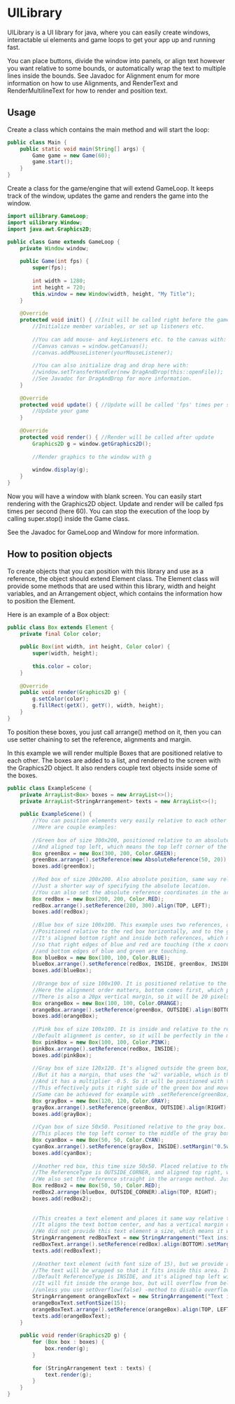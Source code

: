 # UILibrary
UILibrary is a UI library for java, where you can easily create windows, interactable ui elements and game loops to get your app up and running fast.

You can place buttons, divide the window into panels, or align text however you want relative to some bounds, or automatically wrap the text to multiple lines inside the bounds. See Javadoc for Alignment enum for more information on how to use Alignments, and RenderText and RenderMultilineText for how to render and position text.

## Usage
Create a class which contains the main method and will start the loop:
```Java
public class Main {
    public static void main(String[] args) {
        Game game = new Game(60);
        game.start();
    }
}
```

Create a class for the game/engine that will extend GameLoop.
It keeps track of the window, updates the game and renders the game into the window.

```Java
import uilibrary.GameLoop;
import uilibrary.Window;
import java.awt.Graphics2D;

public class Game extends GameLoop {
    private Window window;
    
    public Game(int fps) {
        super(fps);
        
        int width = 1280;
        int height = 720;
        this.window = new Window(width, height, "My Title");
    }
    
    @Override
    protected void init() { //Init will be called right before the game loop starts.
        //Initialize member variables, or set up listeners etc.
        
        //You can add mouse- and keyListeners etc. to the canvas with:
        //Canvas canvas = window.getCanvas();
        //canvas.addMouseListener(yourMouseListener);
        
        //You can also initialize drag and drop here with:
        //window.setTransferHandler(new DragAndDrop(this::openFile));
        //See Javadoc for DragAndDrop for more information.
    }
    
    @Override
    protected void update() { //Update will be called 'fps' times per second
        //Update your game
    }
    
    @Override
    protected void render() { //Render will be called after update
        Graphics2D g = window.getGraphics2D();
        
        //Render graphics to the window with g
        
        window.display(g);
    }
}
```

Now you will have a window with blank screen. You can easily start rendering with the Graphics2D object. Update and render will be called fps times per second (here 60). You can stop the execution of the loop by calling super.stop() inside the Game class.

See the Javadoc for GameLoop and Window for more information.


## How to position objects
To create objects that you can position with this library and use as a reference, the object should extend Element class.
The Element class will provide some methods that are used within this library, width and height variables, and an Arrangement object, which contains the information how to position the Element.

Here is an example of a Box object:

```Java
public class Box extends Element {
	private final Color color;
	
	public Box(int width, int height, Color color) {
		super(width, height);
		
		this.color = color;
	}
	
	@Override
	public void render(Graphics2D g) {
		g.setColor(color);
		g.fillRect(getX(), getY(), width, height);
	}
}
```

To position these boxes, you just call arrange() method on it, then you can use setter chaining to set the reference, alignments and margin.

In this example we will render multiple Boxes that are positioned relative to each other. The boxes are added to a list, and rendered to the screen with the Graphics2D object. It also renders couple text objects inside some of the boxes.

```Java
public class ExampleScene {
	private ArrayList<Box> boxes = new ArrayList<>();
	private ArrayList<StringArrangement> texts = new ArrayList<>();
	
	public ExampleScene() {
		//You can position elements very easily relative to each other however you want.
		//Here are couple examples:
		
		//Green box of size 300x200, positioned relative to an absolute reference, the point (50, 20).
		//And aligned top left, which means the top left corner of the box touches the point.
		Box greenBox = new Box(300, 200, Color.GREEN);
		greenBox.arrange().setReference(new AbsoluteReference(50, 20)).align(TOP, LEFT);
		boxes.add(greenBox);
		
		//Red box of size 200x200. Also absolute position, same way relative to point (280, 300).
		//Just a shorter way of specifying the absolute location.
		//You can also set the absolute reference coordinates in the arrange() method as well for an even shorter way.
		Box redBox = new Box(200, 200, Color.RED);
		redBox.arrange().setReference(280, 300).align(TOP, LEFT);
		boxes.add(redBox);
		
		//Blue box of size 100x100. This example uses two references, one for horizontal, and one for vertical.
		//Positioned relative to the red box horizontally, and to the green box vertically.
		//It's aligned bottom right and inside both references, which means it will be positioned horizontally
		//so that right edges of blue and red are touching (the x coordinate of the right edges will match),
		//and bottom edges of blue and green are touching.
		Box blueBox = new Box(100, 100, Color.BLUE);
		blueBox.arrange().setReference(redBox, INSIDE, greenBox, INSIDE).align(RIGHT, BOTTOM);
		boxes.add(blueBox);
		
		//Orange box of size 100x100. It is positioned relative to the green box. It's aligned bottom left, but outside of the reference.
		//Here the alignment order matters, bottom comes first, which positions the box below the green box, and aligns it so that the left sides are touching.
		//There is also a 20px vertical margin, so it will be 20 pixels below the green box.
		Box orangeBox = new Box(100, 100, Color.ORANGE);
		orangeBox.arrange().setReference(greenBox, OUTSIDE).align(BOTTOM, LEFT).setMargin(0, 20);
		boxes.add(orangeBox);
		
		//Pink box of size 100x100. It is inside and relative to the red box.
		//Default alignment is center, so it will be perfectly in the middle of the red box.
		Box pinkBox = new Box(100, 100, Color.PINK);
		pinkBox.arrange().setReference(redBox, INSIDE);
		boxes.add(pinkBox);
		
		//Gray box of size 120x120. It's aligned outside the green box, right hand side.
		//But it has a margin, that uses the 'w2' variable, which is the width of the reference. (Here green box width is 300)
		//And it has a multiplier -0.5. So it will be positioned with the margin of -150.
		//This effectively puts it right side of the green box and moves it so the left side is at the center of the green box.
		//Same can be achieved for example with .setReference(greenBox, INSIDE).setMargin("0.5w", 0);
		Box grayBox = new Box(120, 120, Color.GRAY);
		grayBox.arrange().setReference(greenBox, OUTSIDE).align(RIGHT).setMargin("-0.5w2", 0);
		boxes.add(grayBox);
		
		//Cyan box of size 50x50. Positioned relative to the gray box. It's placed inside with the margin ("0.5w", "0.5h").
		//This places the top left corner to the middle of the gray box.
		Box cyanBox = new Box(50, 50, Color.CYAN);
		cyanBox.arrange().setReference(grayBox, INSIDE).setMargin("0.5w", "0.5h");
		boxes.add(cyanBox);
		
		//Another red box, this time size 50x50. Placed relative to the blue box.
		//The ReferenceType is OUTSIDE_CORNER, and aligned top right, which puts it to the top right corner of the blue box.
		//We also set the reference straight in the arrange method. Just a shorter way to do it without setReference() method.
		Box redBox2 = new Box(50, 50, Color.RED);
		redBox2.arrange(blueBox, OUTSIDE_CORNER).align(TOP, RIGHT);
		boxes.add(redBox2);
		
		
		//This creates a text element and places it same way relative to the red box.
		//It aligns the text bottom center, and has a vertical margin of 10px.
		//We did not provide this text element a size, which means it will be one line only, no matter how many characters.
		StringArrangement redBoxText = new StringArrangement("Text inside red", Color.BLACK);
		redBoxText.arrange().setReference(redBox).align(BOTTOM).setMargin(0, 10);
		texts.add(redBoxText);
		
		//Another text element (with font size of 15), but we provide a size this time. The size is the size of the orange box.
		//The text will be wrapped so that it fits inside this area. It's also placed relative to the orange box.
		//Default ReferenceType is INSIDE, and it's aligned top left with a margin of 5 to both directions.
		//It will fit inside the orange box, but will overflow from below if there are too many characters,
		//unless you use setOverflow(false) -method to disable overflow, which won't render the rest that are outside of the bounds.
		StringArrangement orangeBoxText = new StringArrangement("Text inside orange, that splits to multiple lines.", orangeBox.getSize(), Color.BLACK);
		orangeBoxText.setFontSize(15);
		orangeBoxText.arrange().setReference(orangeBox).align(TOP, LEFT).setMargin(5, 5);
		texts.add(orangeBoxText);
	}
	
	public void render(Graphics2D g) {
		for (Box box : boxes) {
			box.render(g);
		}
		
		for (StringArrangement text : texts) {
			text.render(g);
		}
	}
}
```